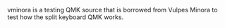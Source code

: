 vminora is a testing QMK source that is borrowed from Vulpes Minora to test how the split keyboard QMK works.